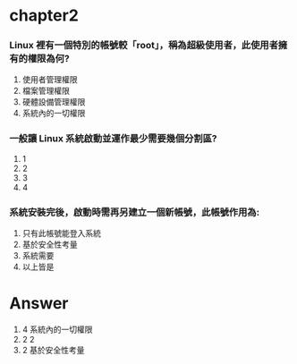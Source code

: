 # chapter2
### Linux 裡有一個特別的帳號較「root」，稱為超級使用者，此使用者擁有的權限為何?
1. 使用者管理權限
2. 檔案管理權限
3. 硬體設備管理權限
4. 系統內的一切權限

### 一般讓 Linux 系統啟動並運作最少需要幾個分割區?
1. 1
2. 2
3. 3
4. 4

### 系統安裝完後，啟動時需再另建立一個新帳號，此帳號作用為:
1. 只有此帳號能登入系統
2. 基於安全性考量
3. 系統需要
4. 以上皆是

# Answer
1. 4 系統內的一切權限
2. 2 2
3. 2 基於安全性考量